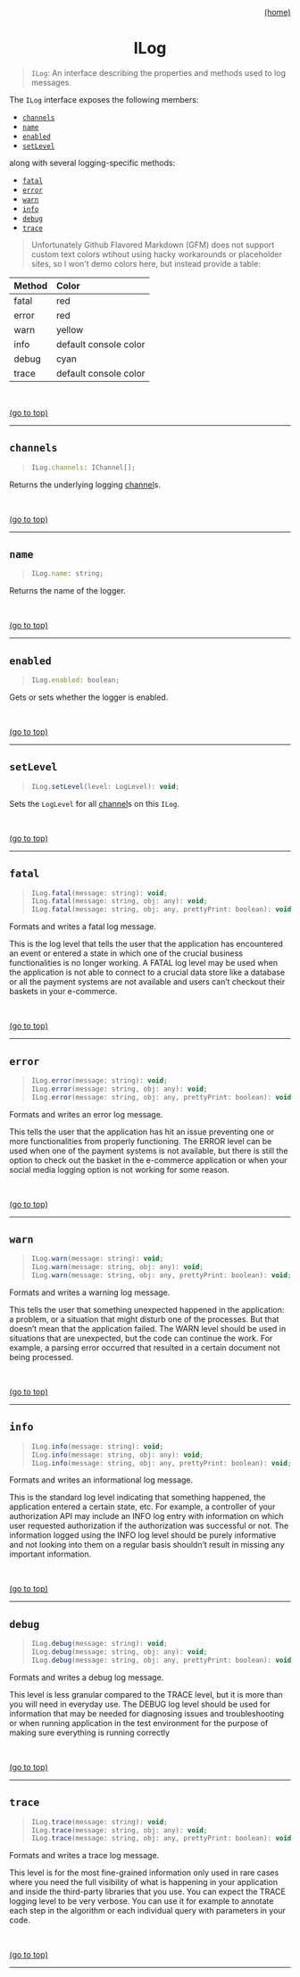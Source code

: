 <div id="top" align="right"><a href="https://github.com/auturge/logger#top">(home)</a></div>

# <h1 align="center">ILog</h1> #

> `ILog`: An interface describing the properties and methods used to log messages.

The `ILog` interface exposes the following members:

- [`channels`](#channels)
- [`name`](#name)
- [`enabled`](#enabled)
- [`setLevel`](#setlevel)

along with several logging-specific methods:

- [`fatal`](#fatal)
- [`error`](#error)
- [`warn`](#warn)
- [`info`](#info)
- [`debug`](#debug)
- [`trace`](#trace)

> Unfortunately Github Flavored Markdown (GFM) does not support custom text colors wtihout using hacky workarounds or placeholder sites, so I won't demo colors here, but instead provide a table:

|Method|Color|
|:---|:---|
|fatal|red|
|error|red|
|warn|yellow|
|info|default console color|
|debug|cyan|
|trace|default console color|

<br>

<a href="#top">(go to top)</a>

----

## `channels` ##

> ```javascript
> ILog.channels: IChannel[];
> ```

Returns the underlying logging [channel](ichannel)s.

<br>

<a href="#top">(go to top)</a>

----

## `name` ##

> ```javascript
> ILog.name: string;
> ```

Returns the name of the logger.

<br>

<a href="#top">(go to top)</a>

----

## `enabled` ##

> ```javascript
> ILog.enabled: boolean;
> ```

Gets or sets whether the logger is enabled.

<br>

<a href="#top">(go to top)</a>

----

## `setLevel` ##

> ```javascript
> ILog.setLevel(level: LogLevel): void;
> ```

Sets the `LogLevel` for all [channel](ichannel)s on this `ILog`.

<br>

<a href="#top">(go to top)</a>

----

## `fatal` ##

> ```javascript
> ILog.fatal(message: string): void;
> ILog.fatal(message: string, obj: any): void;
> ILog.fatal(message: string, obj: any, prettyPrint: boolean): void;
> ```

Formats and writes a fatal log message.

This is the log level that tells the user that the application has encountered an event or entered a state in which one of the crucial business functionalities is no longer working. A FATAL log level may be used when the application is not able to connect to a crucial data store like a database or all the payment systems are not available and users can’t checkout their baskets in your e-commerce.

<br>

<a href="#top">(go to top)</a>

----

## `error` ##

> ```javascript
> ILog.error(message: string): void;
> ILog.error(message: string, obj: any): void;
> ILog.error(message: string, obj: any, prettyPrint: boolean): void;
> ```

Formats and writes an error log message.

This tells the user that the application has hit an issue preventing one or more functionalities from properly functioning. The ERROR level can be used when one of the payment systems is not available, but there is still the option to check out the basket in the e-commerce application or when your social media logging option is not working for some reason.

<br>

<a href="#top">(go to top)</a>

----

## `warn` ##

> ```javascript
> ILog.warn(message: string): void;
> ILog.warn(message: string, obj: any): void;
> ILog.warn(message: string, obj: any, prettyPrint: boolean): void;
> ```

Formats and writes a warning log message.

This tells the user that something unexpected happened in the application: a problem, or a situation that might disturb one of the processes. But that doesn’t mean that the application failed. The WARN level should be used in situations that are unexpected, but the code can continue the work. For example, a parsing error occurred that resulted in a certain document not being processed.

<br>

<a href="#top">(go to top)</a>

----

## `info` ##

> ```javascript
> ILog.info(message: string): void;
> ILog.info(message: string, obj: any): void;
> ILog.info(message: string, obj: any, prettyPrint: boolean): void;
> ```

Formats and writes an informational log message.

This is the standard log level indicating that something happened, the application entered a certain state, etc. For example, a controller of your authorization API may include an INFO log entry with information on which user requested authorization if the authorization was successful or not. The information logged using the INFO log level should be purely informative and not looking into them on a regular basis shouldn’t result in missing any important information.

<br>

<a href="#top">(go to top)</a>

----

## `debug` ##

> ```javascript
> ILog.debug(message: string): void;
> ILog.debug(message: string, obj: any): void;
> ILog.debug(message: string, obj: any, prettyPrint: boolean): void;
> ```

Formats and writes a debug log message.

This level is less granular compared to the TRACE level, but it is more than you will need in everyday use. The DEBUG log level should be used for information that may be needed for diagnosing issues and troubleshooting or when running application in the test environment for the purpose of making sure everything is running correctly

<br>

<a href="#top">(go to top)</a>

----

## `trace` ##

> ```javascript
> ILog.trace(message: string): void;
> ILog.trace(message: string, obj: any): void;
> ILog.trace(message: string, obj: any, prettyPrint: boolean): void;
> ```

Formats and writes a trace log message.

This level is for the most fine-grained information only used in rare cases where you need the full visibility of what is happening in your application and inside the third-party libraries that you use. You can expect the TRACE logging level to be very verbose. You can use it for example to annotate each step in the algorithm or each individual query with parameters in your code.

<br>

<a href="#top">(go to top)</a>

----

[ichannel]:iChannel.md
